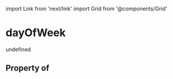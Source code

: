 import Link from 'next/link'
import Grid from '@components/Grid'

# dayOfWeek

undefined

## Property of



